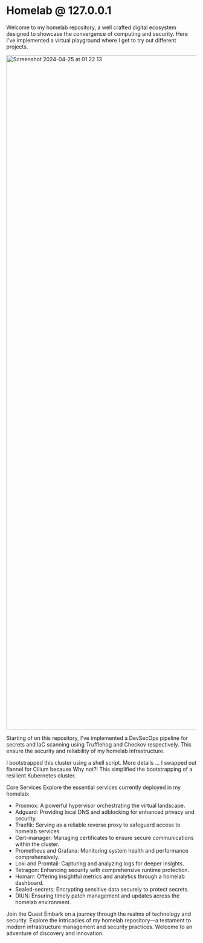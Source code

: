 # Homelab @ 127.0.0.1

Welcome to my homelab repository, a well crafted digital ecosystem designed to showcase the convergence of computing and security. Here I've implemented a virtual playground where I get to try out different projects.

<img width="1779" alt="Screenshot 2024-04-25 at 01 22 13" src="https://github.com/zazathomas/Homelab/assets/21116259/b58793e2-ed71-4a32-ae9d-44c320043cdb">


Starting of on this repository, I've implemented a DevSecOps pipeline for secrets and IaC scanning using Trufflehog and Checkov respectively. This ensure the security and reliability of my homelab infrastructure.

I bootstrapped this cluster using a shell script. More details ...
I swapped out flannel for Cilium because Why not?!
This simplified the bootstrapping of a resilient Kubernetes cluster.

Core Services
Explore the essential services currently deployed in my homelab:

- Proxmox: A powerful hypervisor orchestrating the virtual landscape.
- Adguard: Providing local DNS and adblocking for enhanced privacy and security.
- Traefik: Serving as a reliable reverse proxy to safeguard access to homelab services.
- Cert-manager: Managing certificates to ensure secure communications within the cluster.
- Prometheus and Grafana: Monitoring system health and performance comprehensively.
- Loki and Promtail: Capturing and analyzing logs for deeper insights.
- Tetragon: Enhancing security with comprehensive runtime protection.
- Homarr: Offering insightful metrics and analytics through a homelab dashboard.
- Sealed-secrets: Encrypting sensitive data securely to protect secrets.
- DIUN: Ensuring timely patch management and updates across the homelab environment.

Join the Quest
Embark on a journey through the realms of technology and security. Explore the intricacies of my homelab repository—a testament to modern infrastructure management and security practices. Welcome to an adventure of discovery and innovation.










